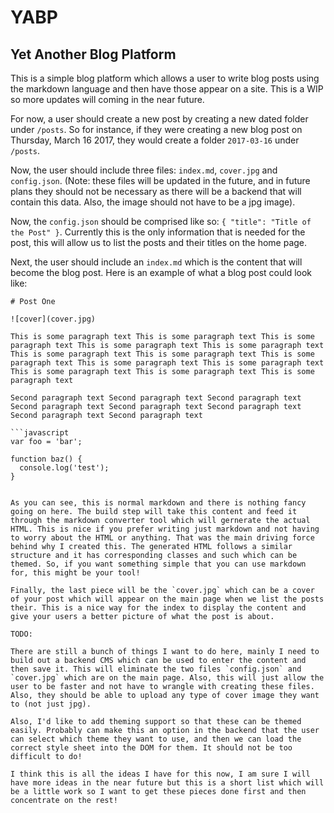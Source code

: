 # YABP

Yet Another Blog Platform
-------------------------

This is a simple blog platform which allows a user to write blog posts using the markdown language and then have those appear on a site. This is a WIP so more updates will coming in the near future.

For now, a user should create a new post by creating a new dated folder under `/posts`. So for instance, if they were creating a new blog post on Thursday, March 16 2017, they would create a folder `2017-03-16` under `/posts`.

Now, the user should include three files: `index.md`, `cover.jpg` and `config.json`. (Note: these files will be updated in the future, and in future plans they should not be necessary as there will be a backend that will contain this data. Also, the image should not have to be a jpg image).

Now, the `config.json` should be comprised like so: `{ "title": "Title of the Post" }`. Currently this is the only information that is needed for the post, this will allow us to list the posts and their titles on the home page.

Next, the user should include an `index.md` which is the content that will become the blog post. Here is an example of what a blog post could look like:

```
# Post One

![cover](cover.jpg)

This is some paragraph text This is some paragraph text This is some paragraph text This is some paragraph text This is some paragraph text This is some paragraph text This is some paragraph text This is some paragraph text This is some paragraph text This is some paragraph text This is some paragraph text This is some paragraph text This is some paragraph text

Second paragraph text Second paragraph text Second paragraph text Second paragraph text Second paragraph text Second paragraph text Second paragraph text Second paragraph text

```javascript
var foo = 'bar';

function baz() {
  console.log('test');
}
```

```

As you can see, this is normal markdown and there is nothing fancy going on here. The build step will take this content and feed it through the markdown converter tool which will gernerate the actual HTML. This is nice if you prefer writing just markdown and not having to worry about the HTML or anything. That was the main driving force behind why I created this. The generated HTML follows a similar structure and it has corresponding classes and such which can be themed. So, if you want something simple that you can use markdown for, this might be your tool!

Finally, the last piece will be the `cover.jpg` which can be a cover of your post which will appear on the main page when we list the posts their. This is a nice way for the index to display the content and give your users a better picture of what the post is about.

TODO:

There are still a bunch of things I want to do here, mainly I need to build out a backend CMS which can be used to enter the content and then save it. This will eliminate the two files `config.json` and `cover.jpg` which are on the main page. Also, this will just allow the user to be faster and not have to wrangle with creating these files. Also, they should be able to upload any type of cover image they want to (not just jpg).

Also, I'd like to add theming support so that these can be themed easily. Probably can make this an option in the backend that the user can select which theme they want to use, and then we can load the correct style sheet into the DOM for them. It should not be too difficult to do!

I think this is all the ideas I have for this now, I am sure I will have more ideas in the near future but this is a short list which will be a little work so I want to get these pieces done first and then concentrate on the rest!